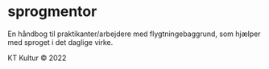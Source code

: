 # sprogmentor

En håndbog til praktikanter/arbejdere med flygtningebaggrund, som hjælper med sproget i det daglige virke.

KT Kultur © 2022
